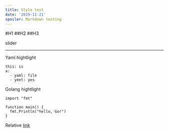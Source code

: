 ```yaml
---
title: Style test
date: '2019-11-21'
spoiler: Markdown testing
---
```


#H1
##H2
##H3

slider
***
Yaml hightlight
```yaml{2}
this: is
a:
  - yaml: file
  - yeet: yes
```

Golang hightlight
```go{1,3}
import "fmt"

function main() {
  fmt.Println("hello, Go!")
}

```

Relative [link](/relative/)
